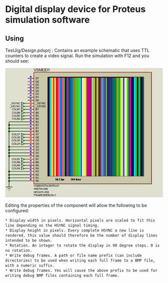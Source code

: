 # Digital display device for Proteus simulation software

## Using

TestJig/Design.pdsprj : Contains an example schematic that uses TTL counters to create a video signal. Run the simulation with F12 and you should see:

![Screenshot](DigitalDisplay.jpg?raw=true "Screenshot")

Editing the properties of the component will allow the following to be configured:

	* Display width in pixels. Horizontal pixels are scaled to fit this line depending on the HSYNC signal timing.
	* Display height in pixels. Every complete HSYNC a new line is rendered, this value should therefore be the number of display lines intended to be shown.
	* Rotation. An integer to rotate the display in 90 degree steps. 0 is no rotation.
	* Write debug frames. A path or file name prefix (can include directories) to be used when writing each full frame to a BMP file, with a numeric suffix.
	* Write debug frames. Yes will cause the above prefix to be used for writing debug BMP files containing each full frame.
